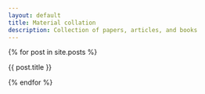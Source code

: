 ```yaml
---
layout: default
title: Material collation
description: Collection of papers, articles, and books
---
```


{% for post in site.posts %}

{{ post.title }}

{% endfor %}
